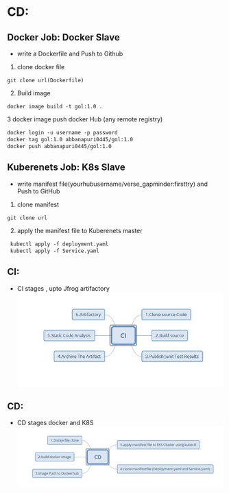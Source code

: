 # CD:
 ## Docker Job: Docker Slave 
  * write a Dockerfile and Push to Github 
   1. clone docker file 
   ```
   git clone url(Dockerfile)
   ```
   2. Build image 
   ```
   docker image build -t gol:1.0 .
   ```
   3 docker image push docker Hub (any remote registry)
   ```
   docker login -u username -p password
   docker tag gol:1.0 abbanapuri0445/gol:1.0
   docker push abbanapuri0445/gol:1.0 
   ```
 ## Kuberenets Job: K8s Slave
   * write manifest file(yourhubusername/verse_gapminder:firsttry) and Push to GitHub
   1. clone manifest 
   ```
   git clone url
   ```
   2. apply the manifest file to Kuberenets master
   ```
    kubectl apply -f deployment.yaml
    kubectl apply -f Service.yaml
   ```

## CI:
 * CI stages , upto Jfrog artifactory
![CI](./CI-stages.jpg)
## CD:
 * CD stages docker and K8S
![CD](./CD.jpg)